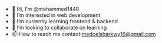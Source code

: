 - 👋 Hi, I’m @mohammed1448
- 👀 I’m interested in web development
- 🌱 I’m currently learning frontend & backend
- 💞️ I’m looking to collaborate on learning
- 📫 How to reach me contact:medoelsharkwy16@gmail.com

<!---
mohammed1448/mohammed1448 is a ✨ special ✨ repository because its `README.md` (this file) appears on your GitHub profile.
You can click the Preview link to take a look at your changes.
--->
